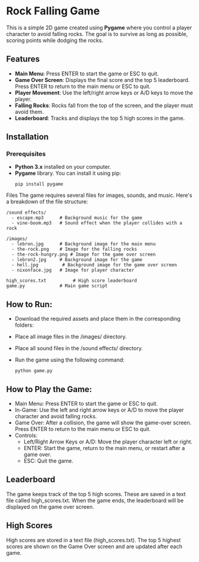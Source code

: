 # Rock Falling Game

This is a simple 2D game created using **Pygame** where you control a player character to avoid falling rocks. The goal is to survive as long as possible, scoring points while dodging the rocks.

## Features

- **Main Menu**: Press ENTER to start the game or ESC to quit.
- **Game Over Screen**: Displays the final score and the top 5 leaderboard. Press ENTER to return to the main menu or ESC to quit.
- **Player Movement**: Use the left/right arrow keys or A/D keys to move the player.
- **Falling Rocks**: Rocks fall from the top of the screen, and the player must avoid them.
- **Leaderboard**: Tracks and displays the top 5 high scores in the game.

## Installation

### Prerequisites

- **Python 3.x** installed on your computer.
- **Pygame** library. You can install it using pip:
  ```
  pip install pygame
Files
The game requires several files for images, sounds, and music. Here's a breakdown of the file structure:

``` 
/sound effects/
  - escape.mp3      # Background music for the game
  - vine-boom.mp3   # Sound effect when the player collides with a rock

/images/
  - lebron.jpg      # Background image for the main menu
  - the-rock.png    # Image for the falling rocks
  - the-rock-hungry.png # Image for the game over screen
  - lebron2.jpg     # Background image for the game
  - hell.jpg         # Background image for the game over screen
  - nixonface.jpg   # Image for player character

high_scores.txt          # High score leaderboard
game.py             # Main game script
```

## How to Run:
- Download the required assets and place them in the corresponding folders:
- Place all image files in the /images/ directory.
- Place all sound files in the /sound effects/ directory.
- Run the game using the following command:

  ```
  python game.py
  ```

## How to Play the Game:
- Main Menu: Press ENTER to start the game or ESC to quit.
- In-Game: Use the left and right arrow keys or A/D to move the player character and avoid falling rocks.
- Game Over: After a collision, the game will show the game-over screen. Press ENTER to return to the main menu or ESC to quit.
- Controls:
  - Left/Right Arrow Keys or A/D: Move the player character left or right.
  - ENTER: Start the game, return to the main menu, or restart after a game over.
  - ESC: Quit the game.

## Leaderboard
The game keeps track of the top 5 high scores. These are saved in a text file called high_scores.txt. When the game ends, the leaderboard will be displayed on the game over screen.

## High Scores
High scores are stored in a text file (high_scores.txt). The top 5 highest scores are shown on the Game Over screen and are updated after each game.


